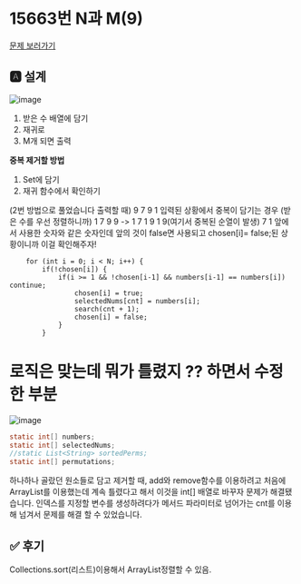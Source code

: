 # 15663번 N과 M(9)
[문제 보러가기](https://www.acmicpc.net/problem/15663)

## 🅰 설계
![image](https://user-images.githubusercontent.com/23499504/107151229-cd9b6b80-69a4-11eb-963f-97bba84462b5.png)
1. 받은 수 배열에 담기
2. 재귀로
3. M개 되면 출력

**중복 제거할 방법**
1. Set에 담기
2. 재귀 함수에서 확인하기

(2번 방법으로 풀었습니다 출력할 때)
9 7 9 1 입력된 상황에서 중복이 담기는 경우
(받은 수를 우선 정렬하니까)
1 7 9 9 ->
1 7
1 9
1 9(여기서 중복된 순열이 발생)
7 1
	앞에서 사용한 숫자와 같은 숫자인데 앞의 것이 false면 사용되고 chosen[i]= false;된 상황이니까 이걸 확인해주자!

```
    for (int i = 0; i < N; i++) {
        if(!chosen[i]) {
            if(i >= 1 && !chosen[i-1] && numbers[i-1] == numbers[i]) continue;
                chosen[i] = true;
                selectedNums[cnt] = numbers[i];
                search(cnt + 1);
                chosen[i] = false;
            }
        }
```

# **로직은 맞는데 뭐가 틀렸지 ?? 하면서 수정한 부분**	

![image](https://user-images.githubusercontent.com/23499504/107226031-ec5d3900-6a5c-11eb-8f16-297aab526ad5.png)

```java
static int[] numbers;
static int[] selectedNums;
//static List<String> sortedPerms;
static int[] permutations;
```
하나하나 골랐던 원소들로 담고 제거할 때, add와 remove함수를 이용하려고 처음에 ArrayList를 이용했는데 
계속 틀렸다고 해서 이것을 int[] 배열로 바꾸자 문제가 해결됐습니다.
인덱스를 지정할 변수를 생성하려다가 메서드 파라미터로 넘어가는 cnt를 이용해 넘겨서 문제를 해결 할 수 있었습니다.


## ✅ 후기
Collections.sort(리스트)이용해서 ArrayList정렬할 수 있음.

